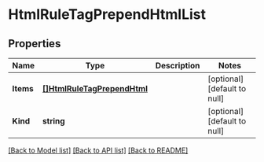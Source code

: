 # HtmlRuleTagPrependHtmlList

## Properties
Name | Type | Description | Notes
------------ | ------------- | ------------- | -------------
**Items** | [**[]HtmlRuleTagPrependHtml**](htmlRule_tagPrependHtml.md) |  | [optional] [default to null]
**Kind** | **string** |  | [optional] [default to null]

[[Back to Model list]](../README.md#documentation-for-models) [[Back to API list]](../README.md#documentation-for-api-endpoints) [[Back to README]](../README.md)


